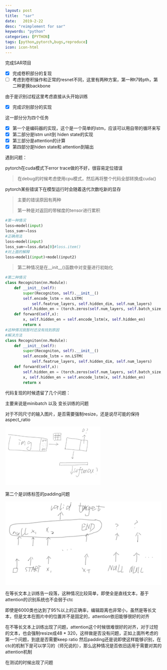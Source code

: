 ```yaml
---
layout: post
title:  "sar"
date:   2019-2-22
desc: "reimplement for sar"
keywords: "python"
categories: [PYTHON]
tags: [python,pytorch,bugs,reproduce]
icon: icon-html
---
```


完成SAR项目

- [x] 完成卷积部分的复现
- [ ] 考虑到卷积操作和正常的resnet不同，这里有两种方案，第一种t7转pth，第二种更换backbone

由于是识别过程这里考虑直接从头开始训练 

- [x]  完成识别部分的实现

  这一部分分为四个任务

  - [x] 第一个是编码器的实现，这个是一个简单的lstm，应该可以用自带的循环来写
  - [x] 第二部分是lstm unit到 hiden state的实现
  - [x] 第三部分是attention的计算
  - [x] 第四部分是hiden state和 attention到输出

遇到问题：

pytorch在cuda模式下error trace做的不好，很容易定位错误

> 在debug的时候考虑使用cpu模式，然后再将整个代码全部转换成cuda()

pytorch某些错误下在模型运行时会随着迭代次数吃新的显存

> 主要的错误原因有两种
>
> 第一种是对返回的带梯度的tensor进行累积

```python
#第一种情况		
loss=model(input)
loss_sum+=loss
#正确用法
loss=model(input)
loss_sum+=loss.data[0]#loss.item()
#对上面的解释
loss=model1(input)+model(input2)
```

> 第二种情况是在\_\_init\_\_()函数中对变量进行初始化

```python
#第二种情况
class Recogniton(nn.Module):
    def __init__(self):
        super(Recogniton, self).__init__()
        self.encode_lstm = nn.LSTM(
            self.featrue_layers, self.hidden_dim, self.num_layers)
        self.hidden_en = (torch.zeros(self.num_layers, self.batch_size, self.hidden_dim).cuda(),torch.zeros(self.num_layers, self.batch_size, self.hidden_dim).cuda())
    def forward(self,x):
        x, self.hidden_en = self.encode_lstm(x, self.hidden_en)
        return x
#这种情况我暂时还没有找到原因
#解决方法
class Recogniton(nn.Module):
    def __init__(self):
        super(Recogniton, self).__init__()
        self.encode_lstm = nn.LSTM(
            self.featrue_layers, self.hidden_dim, self.num_layers)   
    def forward(self,x):
        self.hidden_en = (torch.zeros(self.num_layers, self.batch_size, self.hidden_dim).cuda(),torch.zeros(self.num_layers, self.batch_size, self.hidden_dim).cuda())
        x, self.hidden_en = self.encode_lstm(x, self.hidden_en)
        return x
```

代码复现的时候遗留了几个问题：

主要来说是minibatch 以及 变长训练的问题

对于不同尺寸的输入图片，是否需要强制resize，还是说尽可能的保持aspect_ratio		

<img src='../assets/img/padding.png' style="zoom:30%">

第二个是训练标签的padding问题

<img src='../assets/img/target_pad.png' style="zoom:50%">

在等长文本上训练告一段落，这种情况比较简单，即使全是直线文本，基于attention的识别系统也不会弱于ctc

即使是6000类也达到了95%以上的正确率，编辑距离也非常小，虽然是等长文本，但是文本在图片中的位置并不是固定的，attention依旧能够很好的对齐

在不等长文本上训练出现了问题，attention这个时候很难很好的对齐，对于过短的文本，也会强制resize成48 * 320，这样做是否没有问题，正如上面所考虑的第一个问题，到底是否需要keep ratio 然后padding还是说即使这样能够识别，在ctc的机制下是可以学习的（师兄说的），那么这种情况是否依旧适用于需要对其的attention机制

在测试的时候出现了问题